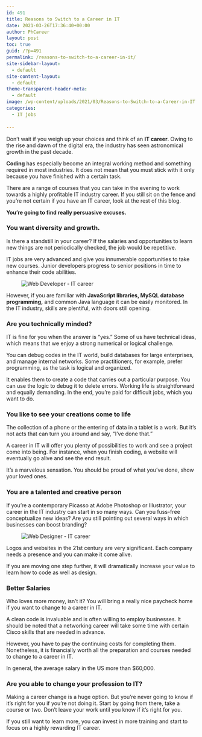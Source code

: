```yaml
---
id: 491
title: Reasons to Switch to a Career in IT
date: 2021-03-26T17:36:40+00:00
author: PhCareer
layout: post
toc: true
guid: /?p=491
permalink: /reasons-to-switch-to-a-career-in-it/
site-sidebar-layout:
  - default
site-content-layout:
  - default
theme-transparent-header-meta:
  - default
image: /wp-content/uploads/2021/03/Reasons-to-Switch-to-a-Career-in-IT.jpg
categories:
  - IT jobs

---
```

Don&#8217;t wait if you weigh up your choices and think of an **IT career**. Owing to the rise and dawn of the digital era, the industry has seen astronomical growth in the past decade.

**Coding** has especially become an integral working method and something required in most industries. It does not mean that you must stick with it only because you have finished with a certain task.

There are a range of courses that you can take in the evening to work towards a highly profitable IT industry career. If you still sit on the fence and you&#8217;re not certain if you have an IT career, look at the rest of this blog.

**You&#8217;re going to find really persuasive excuses.**

### **You want diversity and growth.**

Is there a standstill in your career? If the salaries and opportunities to learn new things are not periodically checked, the job would be repetitive.

IT jobs are very advanced and give you innumerable opportunities to take new courses. Junior developers progress to senior positions in time to enhance their code abilities.


<figure class="wp-block-image size-large">

<img loading="lazy" width="1000" height="563" src="/wp-content/uploads/2021/03/web-developer.jpg" alt="Web Developer  - IT career" class="wp-image-493" srcset="/wp-content/uploads/2021/03/web-developer.jpg 1000w, /wp-content/uploads/2021/03/web-developer-300x169.jpg 300w, /wp-content/uploads/2021/03/web-developer-768x432.jpg 768w" sizes="(max-width: 1000px) 100vw, 1000px" /> </figure> 

However, if you are familiar with **JavaScript libraries, MySQL database programming,** and common Java language it can be easily monitored. In the IT industry, skills are plentiful, with doors still opening.




### **Are you technically minded?**

IT is fine for you when the answer is &#8220;yes.&#8221; Some of us have technical ideas, which means that we enjoy a strong numerical or logical challenge.

You can debug codes in the IT world, build databases for large enterprises, and manage internal networks. Some practitioners, for example, prefer programming, as the task is logical and organized.

It enables them to create a code that carries out a particular purpose. You can use the logic to debug it to delete errors. Working life is straightforward and equally demanding. In the end, you&#8217;re paid for difficult jobs, which you want to do.

### **You like to see your creations come to life**

The collection of a phone or the entering of data in a tablet is a work. But it&#8217;s not acts that can turn you around and say, &#8220;I&#8217;ve done that.&#8221;

A career in IT will offer you plenty of possibilities to work and see a project come into being. For instance, when you finish coding, a website will eventually go alive and see the end result.

It&#8217;s a marvelous sensation. You should be proud of what you&#8217;ve done, show your loved ones.

### **You are a talented and creative person**

If you&#8217;re a contemporary Picasso at Adobe Photoshop or Illustrator, your career in the IT industry can start in so many ways. Can you fuss-free conceptualize new ideas? Are you still pointing out several ways in which businesses can boost branding?<figure class="wp-block-image size-large">

<img loading="lazy" width="768" height="512" src="/wp-content/uploads/2021/03/web-designer.jpg" alt="Web Designer - IT career" class="wp-image-492" srcset="/wp-content/uploads/2021/03/web-designer.jpg 768w, /wp-content/uploads/2021/03/web-designer-300x200.jpg 300w" sizes="(max-width: 768px) 100vw, 768px" /> </figure> 

Logos and websites in the 21st century are very significant. Each company needs a presence and you can make it come alive.

If you are moving one step further, it will dramatically increase your value to learn how to code as well as design.




### **Better Salaries**

Who loves more money, isn&#8217;t it? You will bring a really nice paycheck home if you want to change to a career in IT.

A clean code is invaluable and is often willing to employ businesses. It should be noted that a networking career will take some time with certain Cisco skills that are needed in advance.

However, you have to pay the continuing costs for completing them. Nonetheless, it is financially worth all the preparation and courses needed to change to a career in IT.

In general, the average salary in the US more than $60,000.

### **Are you able to change your profession to IT?**

Making a career change is a huge option. But you&#8217;re never going to know if it&#8217;s right for you if you&#8217;re not doing it. Start by going from there, take a course or two. Don&#8217;t leave your work until you know if it&#8217;s right for you.

If you still want to learn more, you can invest in more training and start to focus on a highly rewarding IT career.


